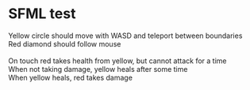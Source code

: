 # SFML test
Yellow circle should move with WASD and teleport between boundaries
<br>
Red diamond should follow mouse
<br><br>
On touch red takes health from yellow, but cannot attack for a time
<br>
When not taking damage, yellow heals after some time
<br>
When yellow heals, red takes damage
